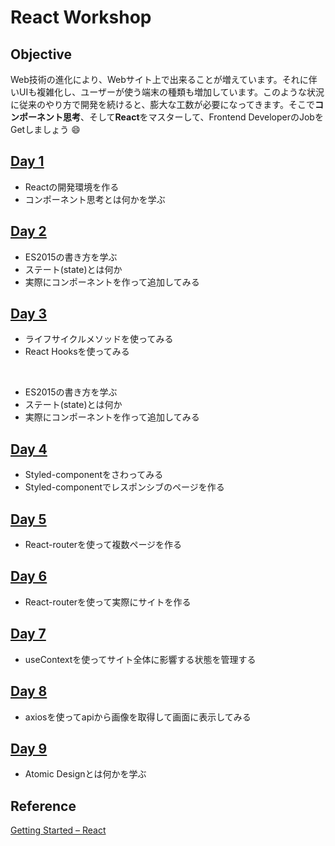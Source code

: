React Workshop
===

Objective
---

Web技術の進化により、Webサイト上で出来ることが増えています。それに伴いUIも複雑化し、ユーザーが使う端末の種類も増加しています。このような状況に従来のやり方で開発を続けると、膨大な工数が必要になってきます。そこで**コンポーネント思考**、そして**React**をマスターして、Frontend DeveloperのJobをGetしましょう :smile:


[Day 1](./memorandum/Day1.md)
---

- Reactの開発環境を作る
- コンポーネント思考とは何かを学ぶ

[Day 2](./memorandum/Day2.md)
---

- ES2015の書き方を学ぶ
- ステート(state)とは何か
- 実際にコンポーネントを作って追加してみる

[Day 3](./memorandum/Day3.md)
---

- ライフサイクルメソッドを使ってみる
- React Hooksを使ってみる

<br>

- ES2015の書き方を学ぶ
- ステート(state)とは何か
- 実際にコンポーネントを作って追加してみる

[Day 4](./memorandum/Day4.md)
---

- Styled-componentをさわってみる
- Styled-componentでレスポンシブのページを作る


[Day 5](./memorandum/Day5.md)
---

- React-routerを使って複数ページを作る


[Day 6](./memorandum/Day6.md)
---

- React-routerを使って実際にサイトを作る

[Day 7](./memorandum/Day7.md)
---

- useContextを使ってサイト全体に影響する状態を管理する

[Day 8](./memorandum/Day8.md)
---

- axiosを使ってapiから画像を取得して画面に表示してみる

[Day 9](./memorandum/Day9.md)
---

- Atomic Designとは何かを学ぶ

Reference
---

[Getting Started – React](https://ja.reactjs.org/docs/getting-started.html)
